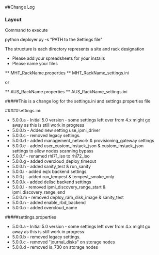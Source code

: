 ##Change Log
### Layout
Command to execute

python deployer.py -s "PATH to the Settings file"

The structure is each directory represents a site and rack designation

* Please add your spreadsheets for your installs
* Please name your files

** MHT_RackName.properties
** MHT_RackName_settings.ini

or

** AUS_RackName.properties
** AUS_RackName_settings.ini



#####This is a change log for the settings.ini and settings.properties file


#####settings.ini:
* 5.0.0.a - Initial 5.0 version - some settings left over from 4.x might go away as this is still work in progress
* 5.0.0.b - Added new setting use_ipmi_driver
* 5.0.0.c - removed legacy settings.
* 5.0.0.d - added management_network & provisioning_gateway settings
* 5.0.0.e - added user_custom_instack_json & custom_instack_json settings to allow nodes scanning bypass
* 5.0.0.f - renamed rhl71_iso to rhl72_iso
* 5.0.0.g - added overcloud_deploy_timeout
* 5.0.0.h - added sanity_test & run_sanity
* 5.0.0.i - added eqlx backend settings
* 5.0.0.j - added run_tempest & tempest_smoke_only
* 5.0.0.k - added dellsc backend settings
* 5.0.0.l - removed ipmi_discovery_range_start & ipmi_discovery_range_end
* 5.0.0.m - removed deploy_ram_disk_image & sanity_test
* 5.0.0.n - added enable_rbd_backend
* 5.0.0.o - added overcloud_name

#####settings.properties
* 5.0.0.a - Initial 5.0 version - some settings left over from 4.x might go away as this is still work in progress
* 5.0.0.b - removed legacy settings.
* 5.0.0.c - removed "journal_disks" on storage nodes
* 5.0.0.d - removed is_730 on storage nodes





